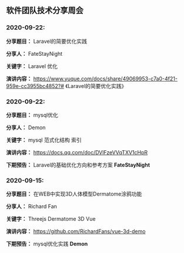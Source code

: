 ## 软件团队技术分享周会

### 2020-09-22:

**分享题目：** Laravel的简要优化实践

**分享人：** FateStayNight

**关键字：** Laravel 优化

**演讲内容：** https://www.yuque.com/docs/share/49069953-c7a0-4f21-959e-cc3955bc4852?# 《Laravel的简要优化实践》


### 2020-09-22:

**分享题目：** mysql优化

**分享人：** Demon

**关键字：** mysql 范式化结构 索引

**演讲内容：** https://docs.qq.com/doc/DVlFzeVVqTXV1cHpR

**下期预告：** Laravel的基础优化方向和参考方案 **FateStayNight**



### 2020-09-15:

**分享题目：** 在WEB中实现3D人体模型Dermatome涂鸦功能

**分享人：** Richard Fan

**关键字：** Threejs Dermatome 3D Vue

**演讲内容：** https://github.com/RichardFans/vue-3d-demo

**下期预告：** mysql优化实践 **Demon** 
